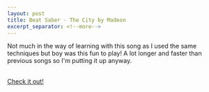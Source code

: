 ```yaml
---
layout: post
title: Beat Saber - The City by Madeon
excerpt_separator: <!--more-->
---
```


Not much in the way of learning with this song as I used the same techniques but boy was this fun to play! A lot longer and faster than previous songs so I'm putting it up anyway.<br><br>

<a href="https://www.youtube.com/watch?v=-IJlnOfHUoA">Check it out!</a>
